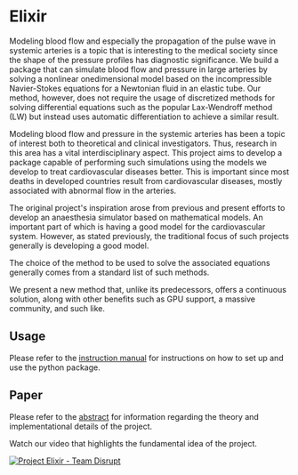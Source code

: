 # Elixir

Modeling blood flow and especially the propagation of the pulse wave in systemic
arteries is a topic that is interesting to the medical society since the shape of the
pressure profiles has diagnostic significance. We build a package that can
simulate blood flow and pressure in large arteries by solving a nonlinear onedimensional 
model based on the incompressible Navier-Stokes equations for a
Newtonian fluid in an elastic tube. Our method, however, does not require the
usage of discretized methods for solving differential equations such as the
popular Lax-Wendroff method (LW) but instead uses automatic differentiation to
achieve a similar result. 

Modeling blood flow and pressure in the systemic arteries has been a topic of
interest both to theoretical and clinical investigators. Thus, research in this area
has a vital interdisciplinary aspect. This project aims to develop a package capable
of performing such simulations using the models we develop to treat
cardiovascular diseases better. This is important since most deaths in developed
countries result from cardiovascular diseases, mostly associated with abnormal
flow in the arteries.

The original project's inspiration arose from previous and present efforts to
develop an anaesthesia simulator based on mathematical models. An important
part of which is having a good model for the cardiovascular system.
However, as stated previously, the traditional focus of such projects generally is
developing a good model.

The choice of the method to be used to solve the associated equations generally
comes from a standard list of such methods.

We present a new method that, unlike its predecessors, offers a continuous
solution, along with other benefits such as GPU support, a massive community,
and such like. 

## Usage

Please refer to the [instruction manual](https://github.com/VANRao-Stack/elixir/blob/main/Instruction%20Manual.pdf) for instructions on how to set up and use the python package. 

## Paper

Please refer to the [abstract](https://github.com/VANRao-Stack/elixir/blob/main/Abstract.pdf) for information regarding the theory and implementational details of the project.  

Watch our video that highlights the fundamental idea of the project. 

[![Project Elixir - Team Disrupt](photo.png)](https://youtu.be/8Q4nvnozVsI "Project Elixir - Team Disrupt")
